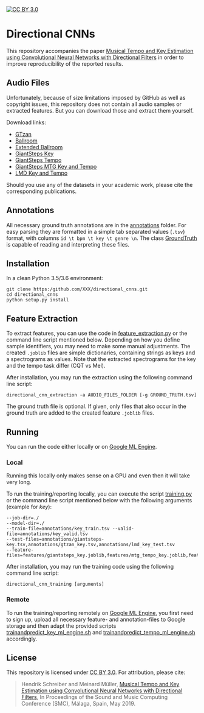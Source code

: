 [![CC BY 3.0](https://img.shields.io/badge/License-CC%20BY%203.0-blue.svg)](https://creativecommons.org/licenses/by/3.0/)

# Directional CNNs

This repository accompanies the paper [Musical Tempo and Key Estimation using Convolutional Neural Networks with
Directional Filters](https://arxiv.org/abs/1903.10839) in order to improve reproducibility of the reported results.

## Audio Files

Unfortunately, because of size limitations imposed by GitHub as well as copyright issues, this repository does not
contain all audio samples or extracted features. But you can download those and extract them yourself.

Download links: 

- [GTzan](http://marsyas.info/download/data_sets/) 
- [Ballroom](http://mtg.upf.edu/ismir2004/contest/tempoContest/node5.html) 
- [Extended Ballroom](http://anasynth.ircam.fr/home/media/ExtendedBallroom) 
- [GiantSteps Key](https://github.com/GiantSteps/giantsteps-key-dataset) 
- [GiantSteps Tempo](https://github.com/GiantSteps/giantsteps-tempo-dataset) 
- [GiantSteps MTG Key and Tempo](https://github.com/GiantSteps/giantsteps-mtg-key-dataset)
- [LMD Key and Tempo](https://bit.ly/2Bl8D1J)

Should you use any of the datasets in your academic work, please cite the corresponding publications.  

## Annotations

All necessary ground truth annotations are in the [annotations](./annotations) folder. For easy parsing they are
formatted in a simple tab separated values (`.tsv`) format, with columns `id \t bpm \t key \t genre \n`. The class
[GroundTruth](./directional_cnns/groundtruth.py) is capable of reading and interpreting these files.  

## Installation

In a clean Python 3.5/3.6 environment:

    git clone https:/github.com/XXX/directional_cnns.git
    cd directional_cnns
    python setup.py install

## Feature Extraction

To extract features, you can use the code in [feature_extraction.py](./directional_cnns/feature_extraction.py)
or the command line script mentioned below.
Depending on how you define sample identifiers, you may need to make some manual adjustments.
The created `.joblib` files are simple dictionaries, containing strings as keys and a spectrograms as values.
Note that the extracted spectrograms for the key and the tempo task differ (CQT vs Mel).

After installation, you may run the extraction using the following command line script:

    directional_cnn_extraction -a AUDIO_FILES_FOLDER [-g GROUND_TRUTH.tsv]
    
The ground truth file is optional. If given, only files that also occur in the ground truth are added
to the created feature `.joblib` files.

## Running

You can run the code either locally or on [Google ML Engine](https://gcpsignup.page.link/9kLi).

### Local

Running this locally only makes sense on a GPU and even then it will take very long.  

To run the training/reporting locally, you can execute the script [training.py](./directional_cnns/training.py)
or the command line script mentioned below with the following arguments (example for *key*):

    --job-dir=./
    --model-dir=./
    --train-file=annotations/key_train.tsv --valid-file=annotations/key_valid.tsv
    --test-files=annotations/giantsteps-key.tsv,annotations/gtzan_key.tsv,annotations/lmd_key_test.tsv
    --feature-files=features/giantsteps_key.joblib,features/mtg_tempo_key.joblib,features/gtzan_key.joblib,features/lmd_key.joblib

After installation, you may run the training code using the following command line script:

    directional_cnn_training [arguments]


### Remote

To run the training/reporting remotely on [Google ML Engine](https://gcpsignup.page.link/9kLi), you first need to
sign up, upload all necessary feature- and annotation-files to Google storage and then adapt the provided
scripts [trainandpredict_key_ml_engine.sh](./trainandpredict_key_ml_engine.sh) and
[trainandpredict_tempo_ml_engine.sh](./trainandpredict_tempo_ml_engine.sh) accordingly.

## License

This repository is licensed under [CC BY 3.0](https://creativecommons.org/licenses/by/3.0/).
For attribution, please cite:

> Hendrik Schreiber and Meinard Müller, [Musical Tempo and Key Estimation using Convolutional Neural Networks with
Directional Filters](https://arxiv.org/abs/1903.10839),
> In Proceedings of the Sound and Music Computing Conference (SMC), Málaga, Spain, May 2019. 